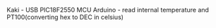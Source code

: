 Kaki - USB PIC18F2550 MCU
Arduino - read internal temperature and PT100(converting hex to DEC in celsius)
